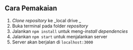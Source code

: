 ## Cara Pemakaian  
1. _Clone repository_ ke _local drive _ 
2. Buka terminal pada folder _repository_  
3. Jalankan `npm install` untuk meng-_install dependencies_  
4. Jalankan `npm start` untuk menjalankan server  
5. Server akan berjalan di `localhost:3000`  
